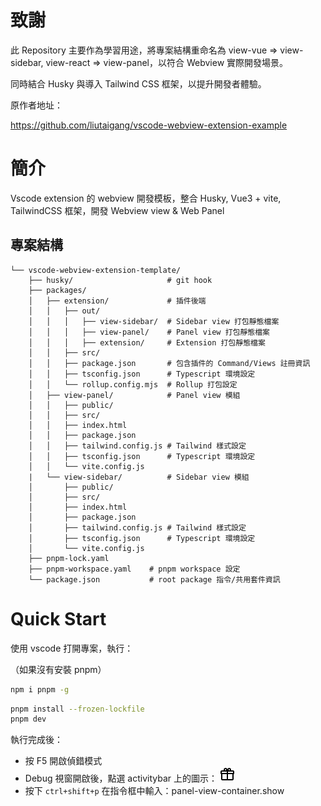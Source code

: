 # 致謝

此 Repository 主要作為學習用途，將專案結構重命名為 view-vue => view-sidebar, view-react => view-panel，以符合 Webview 實際開發場景。

同時結合 Husky 與導入 Tailwind CSS 框架，以提升開發者體驗。

原作者地址：

https://github.com/liutaigang/vscode-webview-extension-example


# 簡介

Vscode extension 的 webview 開發模板，整合 Husky, Vue3 + vite, TailwindCSS 框架，開發 Webview view & Web Panel

## 專案結構

```
└── vscode-webview-extension-template/
    ├── husky/                     # git hook
    ├── packages/
    │   ├── extension/             # 插件後端
    │   │   ├── out/
    │   │   │   ├── view-sidebar/  # Sidebar view 打包靜態檔案
    │   │   │   ├── view-panel/    # Panel view 打包靜態檔案
    │   │   │   ├── extension/     # Extension 打包靜態檔案
    │   │   ├── src/
    │   │   ├── package.json       # 包含插件的 Command/Views 註冊資訊
    │   │   ├── tsconfig.json      # Typescript 環境設定
    │   │   └── rollup.config.mjs  # Rollup 打包設定
    │   ├── view-panel/            # Panel view 模組
    │   │   ├── public/
    │   │   ├── src/
    │   │   ├── index.html
    │   │   ├── package.json
    │   │   ├── tailwind.config.js # Tailwind 樣式設定
    │   │   ├── tsconfig.json      # Typescript 環境設定
    │   │   └── vite.config.js
    |   └── view-sidebar/          # Sidebar view 模組
    │       ├── public/
    │       ├── src/
    │       ├── index.html
    │       ├── package.json
    │       ├── tailwind.config.js # Tailwind 樣式設定
    │       ├── tsconfig.json      # Typescript 環境設定
    │       └── vite.config.js
    ├── pnpm-lock.yaml
    ├── pnpm-workspace.yaml    # pnpm workspace 設定
    └── package.json           # root package 指令/共用套件資訊
```

# Quick Start

使用 vscode 打開專案，執行：

（如果沒有安裝 pnpm）

```bash
npm i pnpm -g
```

```bash
pnpm install --frozen-lockfile
pnpm dev
```

執行完成後：

- 按 F5 開啟偵錯模式
- Debug 視窗開啟後，點選 activitybar 上的圖示： ![](./packages/extension/assets/icon01.svg)
- 按下 `ctrl+shift+p` 在指令框中輸入：panel-view-container.show
